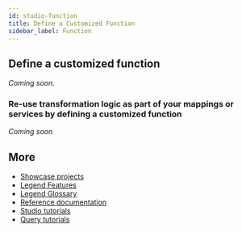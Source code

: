 ```yaml
---
id: studio-function
title: Define a Customized Function
sidebar_label: Function
---
```


## Define a customized function

_Coming soon._

### Re-use transformation logic as part of your mappings or services by defining a customized function

_Coming soon_

## More
- [Showcase projects](../showcases/showcase-projects.md)
- [Legend Features](../overview/legend-features.md)
- [Legend Glossary](../overview/legend-glossary.md)
- [Reference documentation](../reference/legend-language.md)
- [Studio tutorials](../tutorials/studio-create-model.md)
- [Query tutorials](../tutorials/query-builder.md)
